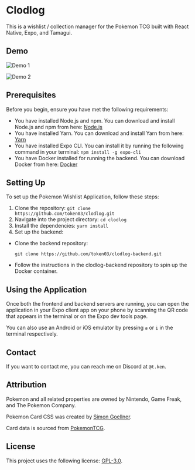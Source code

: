 # Clodlog

This is a wishlist / collection manager for the Pokemon TCG built with React Native, Expo, and Tamagui.

## Demo

![Demo 1](/assets/images/demo1.gif)

![Demo 2](/assets/images/demo2.gif)

## Prerequisites

Before you begin, ensure you have met the following requirements:

- You have installed Node.js and npm. You can download and install Node.js and npm from here: [Node.js](https://nodejs.org/en/download/)
- You have installed Yarn. You can download and install Yarn from here: [Yarn](https://classic.yarnpkg.com/en/docs/install/#windows-stable)
- You have installed Expo CLI. You can install it by running the following command in your terminal: `npm install -g expo-cli`
- You have Docker installed for running the backend. You can download Docker from here: [Docker](https://www.docker.com/products/docker-desktop)

## Setting Up

To set up the Pokemon Wishlist Application, follow these steps:

1. Clone the repository: `git clone https://github.com/token03/clodlog.git`
2. Navigate into the project directory: `cd clodlog`
3. Install the dependencies: `yarn install`
4. Set up the backend:

- Clone the backend repository:
  ```
  git clone https://github.com/token03/clodlog-backend.git
  ```
- Follow the instructions in the clodlog-backend repository to spin up the Docker container.

## Using the Application

Once both the frontend and backend servers are running, you can open the application in your Expo client app on your phone by scanning the QR code that appears in the terminal or on the Expo dev tools page.

You can also use an Android or iOS emulator by pressing `a` or `i` in the terminal respectively.

## Contact

If you want to contact me, you can reach me on Discord at `@t.ken`.

## Attribution

Pokemon and all related properties are owned by Nintendo, Game Freak, and The Pokemon Company.

Pokemon Card CSS was created by [Simon Goellner](https://github.com/simeydotme/pokemon-cards-css).

Card data is sourced from [PokemonTCG](https://github.com/PokemonTCG/pokemon-tcg-data).

## License

This project uses the following license: [GPL-3.0](https://www.gnu.org/licenses/gpl-3.0.en.html).
